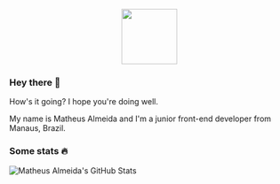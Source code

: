 <p align="center">
  <a href="https://mutheusalmeida.github.io/">
    <img src="https://raw.githubusercontent.com/mutheusalmeida/mutheusalmeida/main/matheus-almeida-logo.svg" width="100px">
  </a>
</p>

### Hey there 👋

How's it going? I hope you're doing well.

My name is Matheus Almeida and I'm a junior front-end developer from Manaus, Brazil.

### Some stats 🔥

![Matheus Almeida's GitHub Stats](https://github-readme-stats.vercel.app/api?username=mutheusalmeida&show_icons=true&theme=graywhite&border_color=000&disable_animations=true&hide_rank=true)
